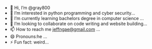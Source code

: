 - 👋 Hi, I’m @gray800
- 👀 I’m interested in python programming and cyber security...
- 🌱 I’m currently learning bachelors degree in computer science ...
- 💞️ I’m looking to collaborate on code writing and website building...
- 📫 How to reach me jeffngae@gmail.com ...
- 😄 Pronouns:he ...
- ⚡ Fun fact: weird...

<!---
gray800/gray800 is a ✨ special ✨ repository because its `README.md` (this file) appears on your GitHub profile.
You can click the Preview link to take a look at your changes.
--->

